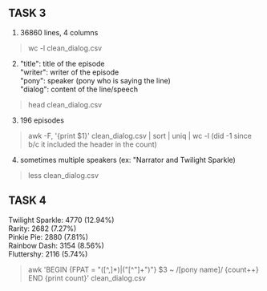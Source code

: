 ## TASK 3
1. 36860 lines, 4 columns
> wc -l clean_dialog.csv
2. 
    "title": title of the episode  
    "writer": writer of the episode  
    "pony": speaker (pony who is saying the line)  
    "dialog": content of the line/speech
> head clean_dialog.csv
3. 196 episodes
> awk -F, '{print $1}' clean_dialog.csv | sort | uniq | wc -l
(did -1 since b/c it included the header in the count)
4. sometimes multiple speakers (ex: "Narrator and Twilight Sparkle)
> less clean_dialog.csv

## TASK 4
Twilight Sparkle: 4770 (12.94%)  
Rarity: 2682 (7.27%)  
Pinkie Pie: 2880 (7.81%)  
Rainbow Dash: 3154 (8.56%)  
Fluttershy: 2116 (5.74%)
> awk 'BEGIN {FPAT = "([^,]*)|(\"[^\"]+\")"} $3 ~ /[pony name]/ {count++} END {print count}' clean_dialog.csv